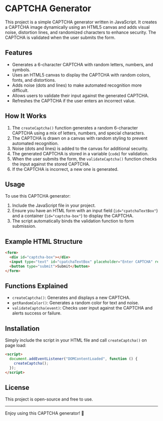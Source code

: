 
# CAPTCHA Generator

This project is a simple CAPTCHA generator written in JavaScript. It creates a CAPTCHA image dynamically using an HTML5 canvas and adds visual noise, distortion lines, and randomized characters to enhance security. The CAPTCHA is validated when the user submits the form.

## Features
- Generates a 6-character CAPTCHA with random letters, numbers, and symbols.
- Uses an HTML5 canvas to display the CAPTCHA with random colors, fonts, and distortions.
- Adds noise (dots and lines) to make automated recognition more difficult.
- Allows users to validate their input against the generated CAPTCHA.
- Refreshes the CAPTCHA if the user enters an incorrect value.

## How It Works
1. The `createCaptcha()` function generates a random 6-character CAPTCHA using a mix of letters, numbers, and special characters.
2. The CAPTCHA is drawn on a canvas with random styling to prevent automated recognition.
3. Noise (dots and lines) is added to the canvas for additional security.
4. The generated CAPTCHA is stored in a variable (`code`) for validation.
5. When the user submits the form, the `validateCaptcha()` function checks the input against the stored CAPTCHA.
6. If the CAPTCHA is incorrect, a new one is generated.

## Usage
To use this CAPTCHA generator:
1. Include the JavaScript file in your project.
2. Ensure you have an HTML form with an input field (`id="cpatchaTextBox"`) and a container (`id="captcha-box"`) to display the CAPTCHA.
3. The script automatically binds the validation function to form submission.

## Example HTML Structure
```html
<form>
  <div id="captcha-box"></div>
  <input type="text" id="cpatchaTextBox" placeholder="Enter CAPTCHA" required>
  <button type="submit">Submit</button>
</form>
```

## Functions Explained
- `createCaptcha()`: Generates and displays a new CAPTCHA.
- `getRandomColor()`: Generates a random color for text and noise.
- `validateCaptcha(event)`: Checks user input against the CAPTCHA and alerts success or failure.

## Installation
Simply include the script in your HTML file and call `createCaptcha()` on page load:
```html
<script>
  document.addEventListener("DOMContentLoaded", function () {
    createCaptcha();
  });
</script>
```

## License
This project is open-source and free to use.

---
Enjoy using this CAPTCHA generator! 🚀

